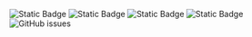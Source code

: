 ![Static Badge](https://img.shields.io/badge/blacklists-60-000000) ![Static Badge](https://img.shields.io/badge/blacklisted-2524705-cc0000) ![Static Badge](https://img.shields.io/badge/whitelisted-2244-00CC00) ![Static Badge](https://img.shields.io/badge/streaming_blacklist-28107-000000) ![GitHub issues](https://img.shields.io/github/issues/fabriziosalmi/blacklists)
